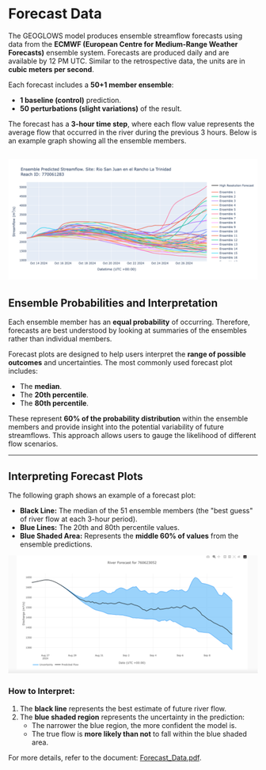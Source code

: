 # Forecast Data

The GEOGLOWS model produces ensemble streamflow forecasts using data from the **ECMWF (European Centre for Medium-Range Weather Forecasts)** ensemble system. Forecasts are produced daily and are available by 12 PM UTC. Similar to the retrospective data, the units are in **cubic meters per second**. 

Each forecast includes a **50+1 member ensemble**:
- **1 baseline (control)** prediction.
- **50 perturbations (slight variations)** of the result.

The forecast has a **3-hour time step**, where each flow value represents the average flow that occurred in the river during the previous 3 hours. Below is an example graph showing all the ensemble members.

![image](img17.png)
---

## Ensemble Probabilities and Interpretation

Each ensemble member has an **equal probability** of occurring. Therefore, forecasts are best understood by looking at summaries of the ensembles rather than individual members.

Forecast plots are designed to help users interpret the **range of possible outcomes** and uncertainties. The most commonly used forecast plot includes:
- The **median**.
- The **20th percentile**.
- The **80th percentile**.

These represent **60% of the probability distribution** within the ensemble members and provide insight into the potential variability of future streamflows. This approach allows users to gauge the likelihood of different flow scenarios.

---

## Interpreting Forecast Plots

The following graph shows an example of a forecast plot:
- **Black Line:** The median of the 51 ensemble members (the "best guess" of river flow at each 3-hour period).
- **Blue Lines:** The 20th and 80th percentile values.
- **Blue Shaded Area:** Represents the **middle 60% of values** from the ensemble predictions.

![image](img8.png)

### How to Interpret:
1. The **black line** represents the best estimate of future river flow.
2. The **blue shaded region** represents the uncertainty in the prediction:
   - The narrower the blue region, the more confident the model is.
   - The true flow is **more likely than not** to fall within the blue shaded area.

For more details, refer to the document: [Forecast_Data.pdf](https://drive.google.com/file/d/1_dDtF3F74Un8PKVkZZdslDjp_MP64-dX/view?usp=sharing).

